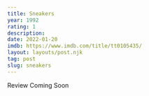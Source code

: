 ```yaml
---
title: Sneakers
year: 1992
rating: 1
description: 
date: 2022-01-20
imdb: https://www.imdb.com/title/tt0105435/
layout: layouts/post.njk
tag: post
slug: sneakers
---
```


Review Coming Soon